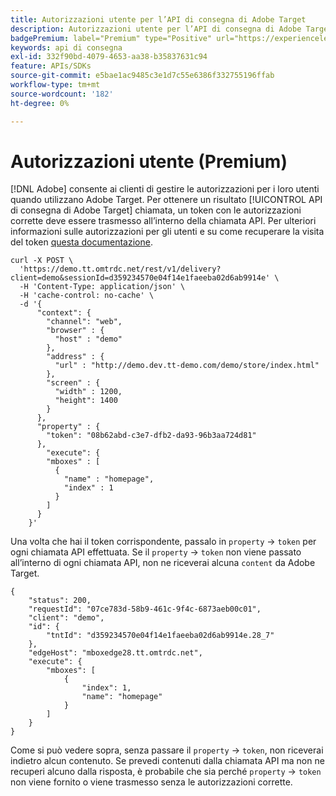 ```yaml
---
title: Autorizzazioni utente per l’API di consegna di Adobe Target
description: Autorizzazioni utente per l’API di consegna di Adobe Target
badgePremium: label="Premium" type="Positive" url="https://experienceleague.adobe.com/docs/target/using/introduction/intro.html?lang=en#premium newtab=true" tooltip="Vedi cosa è incluso in Target Premium."
keywords: api di consegna
exl-id: 332f90bd-4079-4653-aa38-b35837631c94
feature: APIs/SDKs
source-git-commit: e5bae1ac9485c3e1d7c55e6386f332755196ffab
workflow-type: tm+mt
source-wordcount: '182'
ht-degree: 0%

---
```


# Autorizzazioni utente (Premium)

[!DNL Adobe] consente ai clienti di gestire le autorizzazioni per i loro utenti quando utilizzano Adobe Target. Per ottenere un risultato [!UICONTROL API di consegna di Adobe Target] chiamata, un token con le autorizzazioni corrette deve essere trasmesso all’interno della chiamata API. Per ulteriori informazioni sulle autorizzazioni per gli utenti e su come recuperare la visita del token [questa documentazione](https://experienceleague.adobe.com/docs/target/using/administer/manage-users/enterprise/properties-overview.html).

```
curl -X POST \
  'https://demo.tt.omtrdc.net/rest/v1/delivery?client=demo&sessionId=d359234570e04f14e1faeeba02d6ab9914e' \
  -H 'Content-Type: application/json' \
  -H 'cache-control: no-cache' \
  -d '{
      "context": {
        "channel": "web",
        "browser" : {
          "host" : "demo"
        },
        "address" : {
          "url" : "http://demo.dev.tt-demo.com/demo/store/index.html"
        },
        "screen" : {
          "width" : 1200,
          "height": 1400
        }
      },
      "property" : {
        "token": "08b62abd-c3e7-dfb2-da93-96b3aa724d81"
      },
        "execute": {
        "mboxes" : [
          {
            "name" : "homepage",
            "index" : 1
          }
        ]
      }
    }'
```

Una volta che hai il token corrispondente, passalo in `property` -> `token` per ogni chiamata API effettuata. Se il `property` -> `token` non viene passato all’interno di ogni chiamata API, non ne riceverai alcuna `content` da Adobe Target.

```
{
    "status": 200,
    "requestId": "07ce783d-58b9-461c-9f4c-6873aeb00c01",
    "client": "demo",
    "id": {
        "tntId": "d359234570e04f14e1faeeba02d6ab9914e.28_7"
    },
    "edgeHost": "mboxedge28.tt.omtrdc.net",
    "execute": {
        "mboxes": [
            {
                "index": 1,
                "name": "homepage"
            }
        ]
    }
}
```

Come si può vedere sopra, senza passare il `property` -> `token`, non riceverai indietro alcun contenuto. Se prevedi contenuti dalla chiamata API ma non ne recuperi alcuno dalla risposta, è probabile che sia perché  `property` -> `token` non viene fornito o viene trasmesso senza le autorizzazioni corrette.
